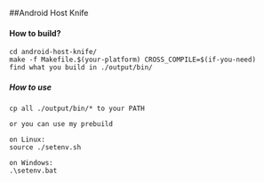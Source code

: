 ##Android Host Knife

#### How to build?

	cd android-host-knife/
	make -f Makefile.$(your-platform) CROSS_COMPILE=$(if-you-need)
	find what you build in ./output/bin/

##### How to use
	cp all ./output/bin/* to your PATH
	
	or you can use my prebuild
	
	on Linux:
	source ./setenv.sh

	on Windows:
	.\setenv.bat